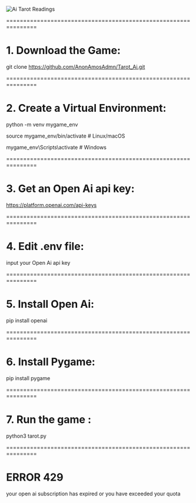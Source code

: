 ![Ai Tarot Readings](https://i.redd.it/akowzb7avmdf1.png)

===============================================================

# 1. Download the Game:

git clone https://github.com/AnonAmosAdmn/Tarot_Ai.git

===============================================================

# 2. Create a Virtual Environment:

python -m venv mygame_env

source mygame_env/bin/activate  # Linux/macOS

mygame_env\Scripts\activate     # Windows

===============================================================


# 3. Get an Open Ai api key:

https://platform.openai.com/api-keys

===============================================================

# 4. Edit .env file:

input your Open Ai api key

===============================================================

# 5. Install Open Ai:

pip install openai

===============================================================

# 6. Install Pygame:

pip install pygame

===============================================================

# 7. Run the game :

python3 tarot.py

===============================================================

# ERROR 429

your open ai subscription has expired
or you have exceeded your quota
